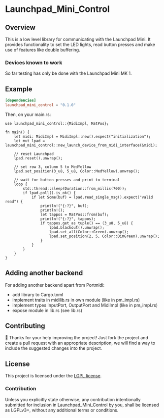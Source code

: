 # Launchpad_Mini_Control

## Overview

This is a low level library for communicating with the Launchpad Mini.
It provides functionality to set the LED lights, read button presses and make use of features like double buffering.

### Devices known to work

So far testing has only be done with the Launchpad Mini MK 1.

## Example

```toml
[dependencies]
launchpad_mini_control = "0.1.0"
```
Then, on your main.rs:

```rust,no_run
use launchpad_mini_control::{MidiImpl, MatPos};

fn main() {
    let midi: MidiImpl = MidiImpl::new().expect("initialization");
    let mut lpad = launchpad_mini_control::new_launch_device_from_midi_interface(&midi);
    
    // reset Launchpad
    lpad.reset().unwrap();
    
    // set row 3, column 5 to MedYellow
    lpad.set_position(3_u8, 5_u8, Color::MedYellow).unwrap();
    
    // wait for button presses and print to terminal 
    loop {
        std::thread::sleep(Duration::from_millis(700));
        if lpad.poll().is_ok() {
            if let Some(buf) = lpad.read_single_msg().expect("valid read") {
                println!("{:?}", buf);
                println!();
                let tappos = MatPos::from(buf);
                println!("{:?}", tappos);
                if tappos.get_as_tuple() == (3_u8, 5_u8) {
                    lpad.blackout().unwrap();
                    lpad.set_all(Color::Green).unwrap();
                    lpad.set_position(2, 5, Color::DimGreen).unwrap();
                }
            }
        }
    }
}
```

## Adding another backend

For adding another backend apart from Portmidi:

- add library to Cargo.toml
- implement traits in midilib.rs in own module (like in pm_impl.rs) 
- implement types InputPort, OutputPort and MidiImpl (like in pm_impl.rs) 
- expose module in lib.rs (see lib.rs)   

## Contributing

:balloon: Thanks for your help improving the project! Just fork the project and create a pull request
with an appropriate description, we will find a way to include the suggested changes into the project.

## License

This project is licensed under the [LGPL license].

[LGPL license]: https://www.gnu.org/licenses/lgpl-3.0.en.html#license-text

### Contribution

Unless you explicitly state otherwise, any contribution intentionally submitted
for inclusion in Launchpad_Mini_Control by you, shall be licensed as LGPLv3+, without any additional
terms or conditions.
